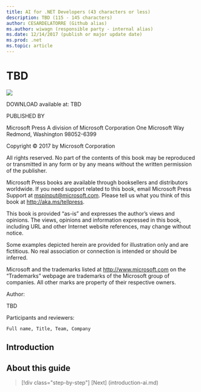 ```yaml
---
title: AI for .NET Developers (43 characters or less)
description: TBD (115 - 145 characters)
author: CESARDELATORRE (Github alias)
ms.author: wiwagn (responsible party - internal alias)
ms.date: 12/14/2017 (publish or major update date)
ms.prod: .net
ms.topic: article
---
```

# TBD

![](./media/cover.png)

DOWNLOAD available at: TBD

PUBLISHED BY

Microsoft Press
A division of Microsoft Corporation
One Microsoft Way
Redmond, Washington 98052-6399

Copyright © 2017 by Microsoft Corporation

All rights reserved. No part of the contents of this book may be reproduced or transmitted in any form or by any means without the written permission of the publisher.

Microsoft Press books are available through booksellers and distributors worldwide. If you need support related to this book, email Microsoft Press Support at mspinput@microsoft.com. Please tell us what you think of this book at http://aka.ms/tellpress.

This book is provided “as-is” and expresses the author’s views and opinions. The views, opinions and information expressed in this book, including URL and other Internet website references, may change without notice.

Some examples depicted herein are provided for illustration only and are fictitious. No real association or connection is intended or should be inferred.

Microsoft and the trademarks listed at http://www.microsoft.com on the “Trademarks” webpage are trademarks of the Microsoft group of companies. All other marks are property of their respective owners.

Author:

TBD

Participants and reviewers:

	Full name, Title, Team, Company

## Introduction

## About this guide


>[!div class="step-by-step"]
[Next] (introduction-ai.md)